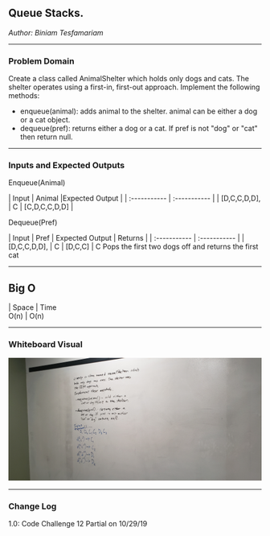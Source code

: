 
## Queue Stacks.
*Author: Biniam Tesfamariam*

---

### Problem Domain


Create a class called AnimalShelter which holds only dogs and cats. The shelter operates using a first-in, first-out approach.
Implement the following methods:  
- enqueue(animal): adds animal to the shelter. animal can be either a dog or a cat object.
- dequeue(pref): returns either a dog or a cat. If pref is not "dog" or "cat" then return null.



---

### Inputs and Expected Outputs

Enqueue(Animal)

| Input | Animal |Expected Output |
| :----------- | :----------- |
| [D,C,C,D,D],  | C | [C,D,C,C,D,D] |


Dequeue(Pref)

| Input | Pref | Expected Output | Returns |
| :----------- | :----------- |
| [D,C,C,D,D],  | C | [D,C,C] | C
Pops the first two dogs off and returns the first cat



---
## Big O
| Space  | Time  
O(n) | O(n)

---

### Whiteboard Visual
![Image 1](https://github.com/biniamsea2/data-structures-and-algorithms-401/blob/master/Assets/20191029_140003.jpg)


---

### Change Log
1.0: Code Challenge 12 Partial on 10/29/19

